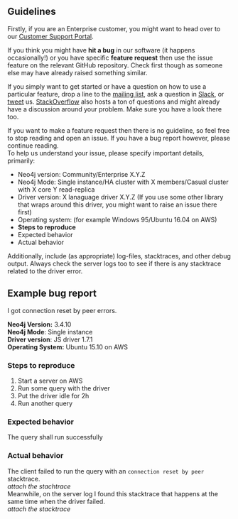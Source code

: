 ## Guidelines

Firstly, if you are an Enterprise customer, you might want to head over to our [Customer Support Portal](http://support.neo4j.com/).

If you think you might have **hit a bug** in our software (it happens occasionally!) or you have specific **feature request** then use the issue feature on the relevant GitHub repository.
Check first though as someone else may have already raised something similar.

If you simply want to get started or have a question on how to use a particular feature, drop a line to the [mailing list](https://groups.google.com/forum/#!forum/neo4j), ask a question in [Slack](http://neo4j.com/slack), or [tweet](https://twitter.com/neo4j) us.
[StackOverflow](http://stackoverflow.com/questions/tagged/neo4j) also hosts a ton of questions and might already have a discussion around your problem.
Make sure you have a look there too.

If you want to make a feature request then there is no guideline, so feel free to stop reading and open an issue. 
If you have a bug report however, please continue reading.  
To help us understand your issue, please specify important details, primarily:

- Neo4j version: Community/Enterprise X.Y.Z
- Neo4j Mode: Single instance/HA cluster with X members/Casual cluster with X core Y read-replica
- Driver version: X lanaguage driver X.Y.Z (If you use some other library that wraps around this driver, you might want to raise an issue there first)
- Operating system: (for example Windows 95/Ubuntu 16.04 on AWS)
- **Steps to reproduce**
- Expected behavior
- Actual behavior

Additionally, include (as appropriate) log-files, stacktraces, and other debug output.
Always check the server logs too to see if there is any stacktrace related to the driver error.

## Example bug report

I got connection reset by peer errors.

**Neo4j Version:** 3.4.10  
**Neo4j Mode**: Single instance  
**Driver version**: JS driver 1.7.1  
**Operating System:** Ubuntu 15.10 on AWS  

### Steps to reproduce
1. Start a server on AWS
2. Run some query with the driver
3. Put the driver idle for 2h
4. Run another query
### Expected behavior
The query shall run successfully
### Actual behavior
The client failed to run the query with an `connection reset by peer` stacktrace.  
*attach the stachtrace*  
Meanwhile, on the server log I found this stacktrace that happens at the same time when the driver failed.  
*attach the stacktrace*  
